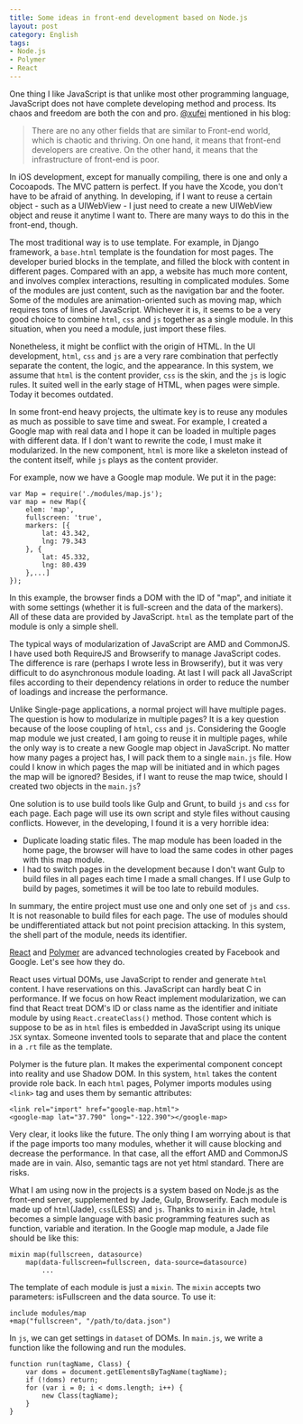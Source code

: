 ```yaml
---
title: Some ideas in front-end development based on Node.js
layout: post
category: English
tags:
- Node.js
- Polymer
- React
---
```


One thing I like JavaScript is that unlike most other programming language, JavaScript does not have complete developing method and process. Its chaos and freedom are both the con and pro. [@xufei][1] mentioned in his blog:

> There are no any other fields that are similar to Front-end world, which is chaotic and thriving. On one hand, it means that front-end developers are creative. On the other hand, it means that the infrastructure of front-end is poor.

In iOS development, except for manually compiling, there is one and only a Cocoapods. The MVC pattern is perfect. If you have the Xcode, you don't have to be afraid of anything. In developing, if I want to reuse a certain object - such as a UIWebView - I just need to create a new UIWebView object and reuse it anytime I want to. There are many ways to do this in the front-end, though.

The most traditional way is to use template. For example, in Django framework, a `base.html` template is the foundation for most pages. The developer buried blocks in the template, and filled the block with content in different pages. Compared with an app, a website has much more content, and involves complex interactions, resulting in complicated modules. Some of the modules are just content, such as the navigation bar and the footer. Some of the modules are animation-oriented such as moving map, which requires tons of lines of JavaScript. Whichever it is, it seems to be a very good choice to combine `html`, `css` and `js` together as a single module. In this situation, when you need a module, just import these files.

Nonetheless, it might be conflict with the origin of HTML. In the UI development, `html`, `css` and `js` are a very rare combination that perfectly separate the content, the logic, and the appearance. In this system, we assume that `html` is the content provider, `css` is the skin, and the `js` is logic rules. It suited well in the early stage of HTML, when pages were simple. Today it becomes outdated.

In some front-end heavy projects, the ultimate key is to reuse any modules as much as possible to save time and sweat. For example, I created a Google map with real data and I hope it can be loaded in multiple pages with different data. If I don't want to rewrite the code, I must make it modularized. In the new component, `html` is more like a skeleton instead of the content itself, while `js` plays as the content provider.

For example, now we have a Google map module. We put it in the page:

```
var Map = require('./modules/map.js');
var map = new Map({
	elem: 'map',
	fullscreen: 'true',
	markers: [{
		lat: 43.342,
		lng: 79.343
	}, {
		lat: 45.332,
		lng: 80.439
	},...]
});
```

In this example, the browser finds a DOM with the ID of "map", and initiate it with some settings (whether it is full-screen and the data of the markers). All of these data are provided by JavaScript. `html` as the template part of the module is only a simple shell.

The typical ways of modularization of JavaScript are AMD and CommonJS. I have used both RequireJS and Browserify to manage JavaScript codes. The difference is rare (perhaps I wrote less in Browserify), but it was very difficult to do asynchronous module loading. At last I will pack all JavaScript files according to their dependency relations in order to reduce the number of loadings and increase the performance.

Unlike Single-page applications, a normal project will have multiple pages. The question is how to modularize in multiple pages? It is a key question because of the loose coupling of `html`, `css` and `js`. Considering the Google map module we just created, I am going to reuse it in multiple pages, while the only way is to create a new Google map object in JavaScript. No matter how many pages a project has, I will pack them to a single `main.js` file. How could I know in which pages the map will be initiated and in which pages the map will be ignored? Besides, if I want to reuse the map twice, should I created two objects in the `main.js`?

One solution is to use build tools like Gulp and Grunt, to build `js` and `css` for each page. Each page will use its own script and style files without causing conflicts. However, in the developing, I found it is a very horrible idea:

- Duplicate loading static files. The map module has been loaded in the home page, the browser will have to load the same codes in other pages with this map module.
- I had to switch pages in the development because I don't want Gulp to build files in all pages each time I made a small changes. If I use Gulp to build by pages, sometimes it will be too late to rebuild modules.

In summary, the entire project must use one and only one set of `js` and `css`. It is not reasonable to build files for each page. The use of modules should be undifferentiated attack but not point precision attacking. In this system, the shell part of the module, needs its identifier.

[React](https://facebook.github.io/react/) and [Polymer](https://www.polymer-project.org/0.5/) are advanced technologies created by Facebook and Google. Let's see how they do.

React uses virtual DOMs, use JavaScript to render and generate `html` content. I have reservations on this. JavaScript can hardly beat C in performance. If we focus on how React implement modularization, we can find that React treat DOM's ID or class name as the identifier and initiate module by using `React.createClass()` method. Those content which is suppose to be as in `html` files is embedded in JavaScript using its unique `JSX` syntax. Someone invented tools to separate that and place the content in a `.rt` file as the template. 

Polymer is the future plan. It makes the experimental component concept into reality and use Shadow DOM. In this system, `html` takes the content provide role back. In each `html` pages, Polymer imports modules using `<link>` tag and uses them by semantic attributes:

```
<link rel="import" href="google-map.html">
<google-map lat="37.790" long="-122.390"></google-map>
```

Very clear, it looks like the future. The only thing I am worrying about is that if the page imports too many modules, whether it will cause blocking and decrease the performance. In that case, all the effort AMD and CommonJS made are in vain. Also, semantic tags are not yet html standard. There are risks.

What I am using now in the projects is a system based on Node.js as the front-end server, supplemented by Jade, Gulp, Browserify. Each module is made up of `html`(Jade), `css`(LESS) and `js`. Thanks to `mixin` in Jade, `html` becomes a simple language with basic programming features such as function, variable and iteration. In the Google map module, a Jade file should be like this:

```
mixin map(fullscreen, datasource)
	map(data-fullscreen=fullscreen, data-source=datasource)
		...
```

The template of each module is just a `mixin`. The `mixin` accepts two parameters: isFullscreen and the data source. To use it:

```
include modules/map
+map("fullscreen", "/path/to/data.json")
```

In `js`, we can get settings in `dataset` of DOMs. In `main.js`, we write a function like the following and run the modules.

```
function run(tagName, Class) {
	var doms = document.getElementsByTagName(tagName);
	if (!doms) return;
	for (var i = 0; i < doms.length; i++) {
		new Class(tagName);
	}
}
```

[1]: https://github.com/xufei/blog/issues/19